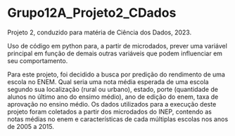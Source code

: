 # Grupo12A_Projeto2_CDados
Projeto 2, conduzido para matéria de Ciência dos Dados, 2023. 

  Uso de código em python para, a partir de microdados, prever uma variável principal em função de demais outras variáveis que podem influenciar em seu comportamento.
  
  Para este projeto, foi decidido a busca por predição do rendimento de uma escola no ENEM. Qual seria uma nota média esperada de uma escola segundo sua localização (rural ou urbano), estado, porte (quantidade de alunos no último ano do ensimo médio), ano de edição do enem, taxa de aprovação no ensino médio. 
  Os dados utilizados para a execução deste projeto foram coletados a partir dos microdados do INEP, contendo as notas médias no enem e características de cada múltiplas escolas nos anos de 2005 a 2015.
